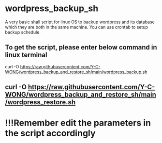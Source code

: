 # wordpress_backup_sh

A very basic shall script for linux OS to backup wordpress and its database which they are both in the same machine.
You can use crontab to setup backup schedule.

To get the script, please enter below command in linux terminal
---------------------
curl -O https://raw.githubusercontent.com/Y-C-WONG/wordpress_backup_and_restore_sh/main/wordpress_backup.sh

curl -O https://raw.githubusercontent.com/Y-C-WONG/wordpress_backup_and_restore_sh/main/wordpress_restore.sh
--------------------

# !!!Remember edit the parameters in the script accordingly
